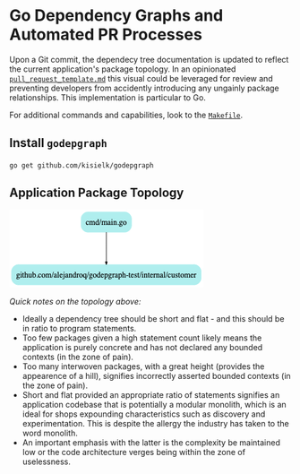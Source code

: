 # Go Dependency Graphs and Automated PR Processes

Upon a Git commit, the dependecy tree documentation is updated to reflect the current application's package topology. 
In an opinionated [`pull_request_template.md`](./.github/pull_request_template.md) this visual could be leveraged for review and preventing developers from accidently introducing any ungainly package relationships. 
This implementation is particular to Go.

For additional commands and capabilities, look to the [`Makefile`](./Makefile).

## Install `godepgraph`

`go get github.com/kisielk/godepgraph`

## Application Package Topology

![dependencytree.png](./.github/dependencytree.png)

*Quick notes on the topology above:*
- Ideally a dependency tree should be short and flat - and this should be in ratio to program statements.
- Too few packages given a high statement count likely means the application is purely concrete and has not declared any bounded contexts (in the zone of pain).
- Too many interwoven packages, with a great height (provides the appearence of a hill), signifies incorrectly asserted bounded contexts (in the zone of pain).
- Short and flat provided an appropriate ratio of statements signifies an application codebase that is potentially a modular monolith, which is an ideal for shops expounding characteristics such as discovery and experimentation. This is despite the allergy the industry has taken to the word monolith. 
- An important emphasis with the latter is the complexity be maintained low or the code architecture verges being within the zone of uselessness.